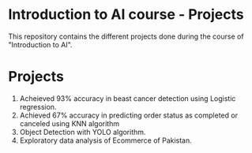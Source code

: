 # Introduction to AI course - Projects
This repository contains the different projects done during the course of "Introduction to AI".

# Projects
1. Acheieved 93% accuracy in beast cancer detection using Logistic regression.
2. Achieved 67% accuracy in predicting order status as completed or canceled using KNN algorithm
3. Object Detection with YOLO algorithm.
4. Exploratory data analysis of Ecommerce of Pakistan.

